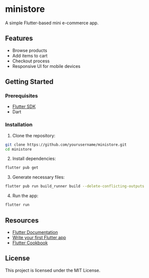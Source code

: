 # ministore

A simple Flutter-based mini e-commerce app.

## Features

- Browse products
- Add items to cart
- Checkout process
- Responsive UI for mobile devices

## Getting Started

### Prerequisites

- [Flutter SDK](https://flutter.dev/docs/get-started/install)
- Dart

### Installation

1. Clone the repository:
  ```bash
  git clone https://github.com/yourusername/ministore.git
  cd ministore
  ```
2. Install dependencies:
  ```bash
  flutter pub get
  ```
3. Generate necessary files:
  ```bash
  flutter pub run build_runner build --delete-conflicting-outputs
  ```
4. Run the app:
  ```bash
  flutter run
  ```

## Resources

- [Flutter Documentation](https://docs.flutter.dev/)
- [Write your first Flutter app](https://docs.flutter.dev/get-started/codelab)
- [Flutter Cookbook](https://docs.flutter.dev/cookbook)

## License

This project is licensed under the MIT License.